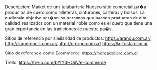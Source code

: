 Descripcion: Market de una talabarteria
Nuestro sitio comercializar�a productos de cuero como billeteras, cinturones, carteras y bolsos.
La audiencia objetivo ser�an las personas que buscan productos de alta calidad, realizados con un material noble como es el cuero que tiene una gran importancia en las tradiciones de nuestro pa�s.



Sitios de referencia por similaridad de productos:
https://arandu.com.ar/
http://laquerencia.com.ar/
http://crespo.com.ar/
https://la-fusta.com.ar

Sitio de referencia como Ecommerce:
https://mercadolibre.com.ar

Trello:
https://trello.com/b/YY3HOiiV/e-commerce